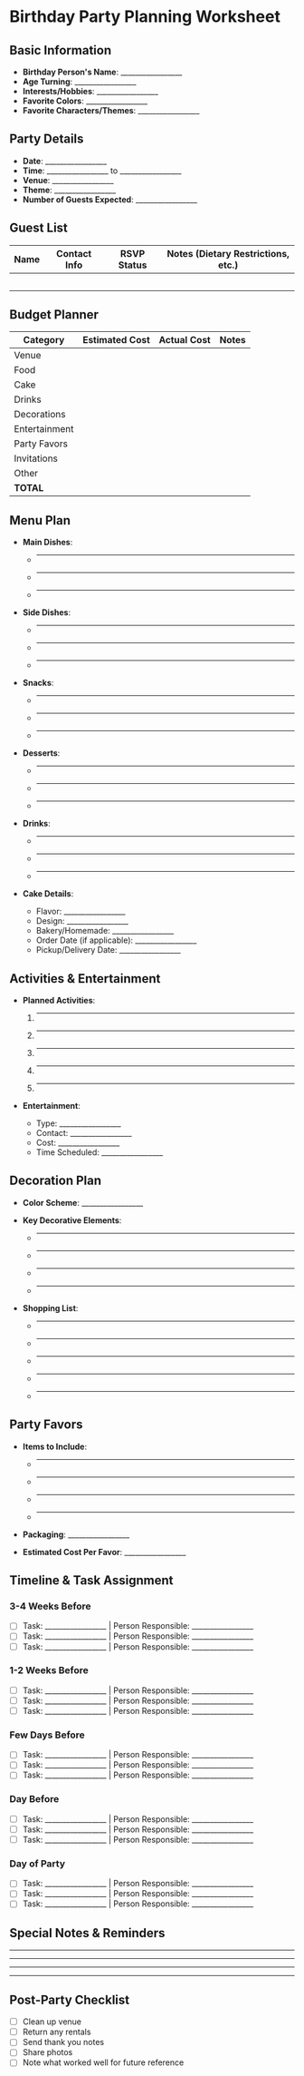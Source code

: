 # Birthday Party Planning Worksheet

## Basic Information
- **Birthday Person's Name**: _________________
- **Age Turning**: _________________
- **Interests/Hobbies**: _________________
- **Favorite Colors**: _________________
- **Favorite Characters/Themes**: _________________

## Party Details
- **Date**: _________________
- **Time**: _________________ to _________________
- **Venue**: _________________
- **Theme**: _________________
- **Number of Guests Expected**: _________________

## Guest List
| Name | Contact Info | RSVP Status | Notes (Dietary Restrictions, etc.) |
|------|-------------|-------------|-----------------------------------|
|      |             |             |                                   |
|      |             |             |                                   |
|      |             |             |                                   |
|      |             |             |                                   |
|      |             |             |                                   |

## Budget Planner
| Category | Estimated Cost | Actual Cost | Notes |
|----------|---------------|------------|-------|
| Venue    |               |            |       |
| Food     |               |            |       |
| Cake     |               |            |       |
| Drinks   |               |            |       |
| Decorations |            |            |       |
| Entertainment |          |            |       |
| Party Favors |           |            |       |
| Invitations |            |            |       |
| Other    |               |            |       |
| **TOTAL** |              |            |       |

## Menu Plan
- **Main Dishes**: 
  - _________________
  - _________________
  - _________________

- **Side Dishes**: 
  - _________________
  - _________________
  - _________________

- **Snacks**: 
  - _________________
  - _________________
  - _________________

- **Desserts**: 
  - _________________
  - _________________
  - _________________

- **Drinks**: 
  - _________________
  - _________________
  - _________________

- **Cake Details**:
  - Flavor: _________________
  - Design: _________________
  - Bakery/Homemade: _________________
  - Order Date (if applicable): _________________
  - Pickup/Delivery Date: _________________

## Activities & Entertainment
- **Planned Activities**:
  1. _________________
  2. _________________
  3. _________________
  4. _________________
  5. _________________

- **Entertainment**:
  - Type: _________________
  - Contact: _________________
  - Cost: _________________
  - Time Scheduled: _________________

## Decoration Plan
- **Color Scheme**: _________________
- **Key Decorative Elements**:
  - _________________
  - _________________
  - _________________
  - _________________

- **Shopping List**:
  - _________________
  - _________________
  - _________________
  - _________________
  - _________________

## Party Favors
- **Items to Include**:
  - _________________
  - _________________
  - _________________
  - _________________

- **Packaging**: _________________
- **Estimated Cost Per Favor**: _________________

## Timeline & Task Assignment

### 3-4 Weeks Before
- [ ] Task: _________________ | Person Responsible: _________________
- [ ] Task: _________________ | Person Responsible: _________________
- [ ] Task: _________________ | Person Responsible: _________________

### 1-2 Weeks Before
- [ ] Task: _________________ | Person Responsible: _________________
- [ ] Task: _________________ | Person Responsible: _________________
- [ ] Task: _________________ | Person Responsible: _________________

### Few Days Before
- [ ] Task: _________________ | Person Responsible: _________________
- [ ] Task: _________________ | Person Responsible: _________________
- [ ] Task: _________________ | Person Responsible: _________________

### Day Before
- [ ] Task: _________________ | Person Responsible: _________________
- [ ] Task: _________________ | Person Responsible: _________________
- [ ] Task: _________________ | Person Responsible: _________________

### Day of Party
- [ ] Task: _________________ | Person Responsible: _________________
- [ ] Task: _________________ | Person Responsible: _________________
- [ ] Task: _________________ | Person Responsible: _________________

## Special Notes & Reminders
_________________
_________________
_________________
_________________

## Post-Party Checklist
- [ ] Clean up venue
- [ ] Return any rentals
- [ ] Send thank you notes
- [ ] Share photos
- [ ] Note what worked well for future reference
